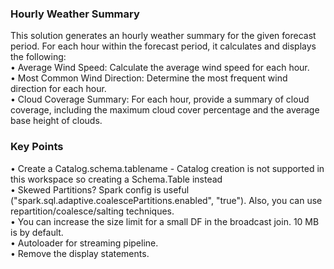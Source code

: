 ### Hourly Weather Summary

This solution generates an hourly weather summary for the given forecast period. For each hour within the forecast period, it
calculates and displays the following: </br>
• Average Wind Speed: Calculate the average wind speed for each hour. </br>
• Most Common Wind Direction: Determine the most frequent wind direction for each hour. </br>
• Cloud Coverage Summary: For each hour, provide a summary of cloud coverage, including the maximum cloud cover 
percentage and the average base height of clouds.

### Key Points
• Create a Catalog.schema.tablename - Catalog creation is not supported in this workspace so creating a Schema.Table instead </br>
• Skewed Partitions? Spark config is useful ("spark.sql.adaptive.coalescePartitions.enabled", "true"). Also, you can use repartition/coalesce/salting techniques. </br>
• You can increase the size limit for a small DF in the broadcast join. 10 MB is by default. </br>
• Autoloader for streaming pipeline. </br>
• Remove the display statements. </br>
